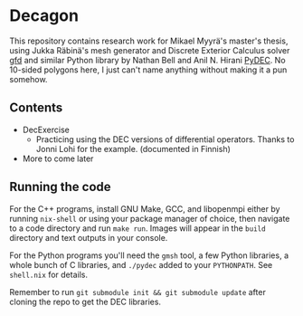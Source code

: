 # Decagon

This repository contains research work for Mikael Myyrä's master's thesis,
using Jukka Räbinä's mesh generator and Discrete Exterior Calculus solver [gfd]
and similar Python library by Nathan Bell and Anil N. Hirani [PyDEC]. No
10-sided polygons here, I just can't name anything without making it a pun
somehow.

## Contents

- DecExercise
  - Practicing using the DEC versions of differential operators. Thanks to
    Jonni Lohi for the example. (documented in Finnish)
- More to come later

## Running the code

For the C++ programs, install GNU Make, GCC, and libopenmpi either by running
`nix-shell` or using your package manager of choice, then navigate to a code
directory and run `make run`. Images will appear in the `build` directory and
text outputs in your console.

For the Python programs you'll need the `gmsh` tool, a few Python libraries, a
whole bunch of C libraries, and `./pydec` added to your `PYTHONPATH`. See
`shell.nix` for details.

Remember to run `git submodule init && git submodule update` after cloning the
repo to get the DEC libraries.

[gfd]: https://github.com/juolrabi/gfd
[pydec]: https://github.com/hirani/pydec
